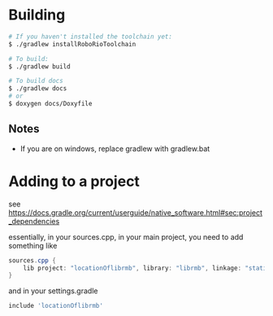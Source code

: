 # Building

```bash
# If you haven't installed the toolchain yet:
$ ./gradlew installRoboRioToolchain

# To build:
$ ./gradlew build

# To build docs
$ ./gradlew docs
# or
$ doxygen docs/Doxyfile
```


## Notes
* If you are on windows, replace gradlew with gradlew.bat


# Adding to a project

see https://docs.gradle.org/current/userguide/native_software.html#sec:project_dependencies

essentially, in your sources.cpp, in your main project, you need to add something like
```groovy
sources.cpp {
    lib project: "locationOflibrmb", library: "librmb", linkage: "static or shared. one of the two"
}
```

and in your settings.gradle

```groovy
include 'locationOflibrmb'
```

